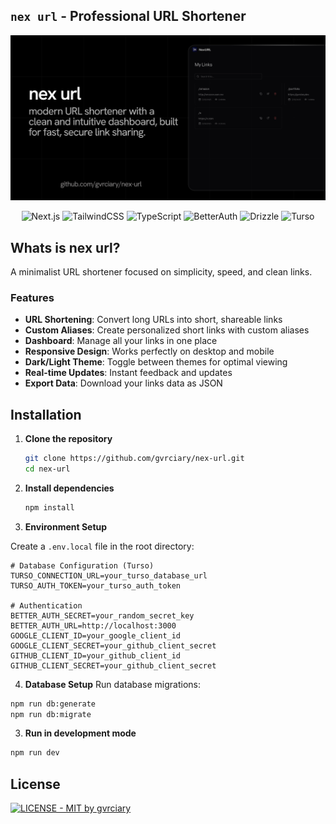 ## `nex url` - Professional URL Shortener

<div align="center">
<img src="public/og-image.png" width="650px">

![Next.js](https://img.shields.io/badge/Next.js-111111?style=for-the-badge&logo=nextdotjs&logoColor=white)
![TailwindCSS](https://img.shields.io/badge/TailwindCSS-111111?style=for-the-badge&logo=tailwindcss&logoColor=38BDF8)
![TypeScript](https://img.shields.io/badge/TypeScript-111111?style=for-the-badge&logo=typescript&logoColor=3178C6)
![BetterAuth](https://img.shields.io/badge/Better%20Auth-111111?style=for-the-badge&logo=vercel&logoColor=white)
![Drizzle](https://img.shields.io/badge/Drizzle-111111?style=for-the-badge&logo=drizzle&logoColor=00D8FF)
![Turso](https://img.shields.io/badge/Turso-111111?style=for-the-badge&logo=planet&logoColor=white)

</div>

## Whats is nex url?

A minimalist URL shortener focused on simplicity, speed, and clean links.

### Features

- **URL Shortening**: Convert long URLs into short, shareable links
- **Custom Aliases**: Create personalized short links with custom aliases
- **Dashboard**: Manage all your links in one place
- **Responsive Design**: Works perfectly on desktop and mobile
- **Dark/Light Theme**: Toggle between themes for optimal viewing
- **Real-time Updates**: Instant feedback and updates
- **Export Data**: Download your links data as JSON

## Installation

1. **Clone the repository**
   ```bash
   git clone https://github.com/gvrciary/nex-url.git
   cd nex-url
   ```

2. **Install dependencies**
   ```bash
   npm install
   ```

3. **Environment Setup**

  Create a `.env.local` file in the root directory:

  ```env
  # Database Configuration (Turso)
  TURSO_CONNECTION_URL=your_turso_database_url
  TURSO_AUTH_TOKEN=your_turso_auth_token

  # Authentication
  BETTER_AUTH_SECRET=your_random_secret_key
  BETTER_AUTH_URL=http://localhost:3000
  GOOGLE_CLIENT_ID=your_google_client_id
  GOOGLE_CLIENT_SECRET=your_github_client_secret
  GITHUB_CLIENT_ID=your_github_client_id
  GITHUB_CLIENT_SECRET=your_github_client_secret
  ```

4. **Database Setup**
  Run database migrations:

  ```bash
  npm run db:generate
  npm run db:migrate
  ```
3. **Run in development mode**
  ```bash
  npm run dev
  ```

## License

[![LICENSE - MIT by gvrciary](https://img.shields.io/badge/LICENSE-MIT-111111?style=for-the-badge&labelColor=111111&logo=open-source-initiative&logoColor=white)](LICENSE)
